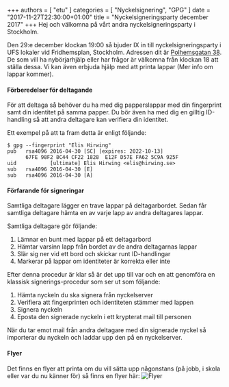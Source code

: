 +++
authors = [ "etu" ]
categories = [ "Nyckelsignering", "GPG" ]
date = "2017-11-27T22:30:00+01:00"
title = "Nyckelsigneringsparty december 2017"
+++
Hej och välkomna på vårt andra nyckelsigneringsparty i Stockholm.

Den 29:e december klockan 19:00 så bjuder IX in till nyckelsigneringsparty
i UFS lokaler vid Fridhemsplan, Stockholm. Adressen dit är
[Polhemsgatan 38](/visit/). De som vill ha nybörjarhjälp eller har frågor
är välkomna från klockan 18 att ställa dessa. Vi kan även erbjuda hjälp
med att printa lappar (Mer info om lappar kommer).

#### Förberedelser för deltagande
För att deltaga så behöver du ha med dig papperslappar med din fingerprint
samt din identitet på samma papper. Du bör även ha med dig en gilltig
ID-handling så att andra deltagare kan verifiera din identitet.

Ett exempel på att ta fram detta är enligt följande:
```
$ gpg --fingerprint "Elis Hirwing"
pub   rsa4096 2016-04-30 [SC] [expires: 2022-10-13]
      67FE 98F2 8C44 CF22 1828  E12F D57E FA62 5C9A 925F
uid           [ultimate] Elis Hirwing <elis@hirwing.se>
sub   rsa4096 2016-04-30 [E]
sub   rsa4096 2016-04-30 [A]
```

#### Förfarande för signeringar
Samtliga deltagare lägger en trave lappar på deltagarbordet. Sedan får
samtliga deltagare hämta en av varje lapp av andra deltagares lappar.

Samtliga deltagare gör följande:

1. Lämnar en bunt med lappar på ett deltagarbord
2. Hämtar varsinn lapp från bordet av de andra deltagarnas lappar
3. Slär sig ner vid ett bord och skickar runt ID-handlingar
4. Markerar på lappar om identiteter är korrekta eller inte

Efter denna procedur är klar så är det upp till var och en att genomföra
en klassisk signerings-procedur som ser ut som följande:

1. Hämta nyckeln du ska signera från nyckelserver
2. Verifiera att fingerprinten och identiteten stämmer med lappen
3. Signera nyckeln
4. Eposta den signerade nyckeln i ett krypterat mail till personen

När du tar emot mail från andra deltagare med din signerade nyckel så
importerar du nyckeln och laddar upp den på en nyckelserver.

#### Flyer
Det finns en flyer att printa om du vill sätta upp någonstans (på jobb,
i skola eller var du nu känner för) så finns en flyer här:
![Flyer](/img/keysigningparty-2017-12-29-flyer.png)
